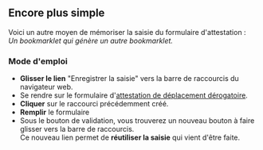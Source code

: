 ## Encore plus simple

Voici un autre moyen de mémoriser la saisie du formulaire d'attestation :  
*Un bookmarklet qui génère un autre bookmarklet.*

### Mode d'emploi

- **Glisser le lien** "Enregistrer la saisie" vers la barre de raccourcis du
  navigateur web.
- Se rendre sur le formulaire d'[attestation de déplacement
  dérogatoire](https://media.interieur.gouv.fr/deplacement-covid-19/).
- **Cliquer** sur le raccourci précédemment créé.
- **Remplir** le formulaire
- Sous le bouton de validation, vous trouverez un nouveau bouton à faire glisser
  vers la barre de raccourcis.  
  Ce nouveau lien permet de **réutiliser la saisie** qui vient d'être faite.
